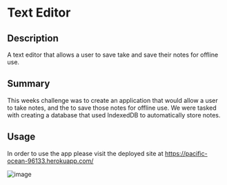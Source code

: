 # Text Editor

## Description

A text editor that allows a user to save take and save their notes for offline use.

## Summary

This weeks challenge was to create an application that would allow a user to take notes, and the to save those notes for offline use. We were tasked with creating a database that used IndexedDB to automatically store notes.

## Usage

In order to use the app please visit the deployed site at https://pacific-ocean-96133.herokuapp.com/

![image](https://user-images.githubusercontent.com/114836837/227592069-27c41d24-ed86-46d3-a007-ced4b6ead6bb.png)
